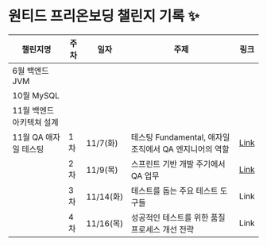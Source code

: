 # 원티드 프리온보딩 챌린지 기록 ✨

| 챌린지명            | 주차 | 일자       | 주제                                     | 링크                                                                                                                                                                                                                                                                                                                                                                     |
|-----------------|----|----------|----------------------------------------|------------------------------------------------------------------------------------------------------------------------------------------------------------------------------------------------------------------------------------------------------------------------------------------------------------------------------------------------------------------------|
| 6월 백엔드 JVM      |    |          |                                        |                                                                                                                                                                                                                                                                                                                                                                        |
| 10월 MySQL       |    |          |                                        |                                                                                                                                                                                                                                                                                                                                                                        |
| 11월 백엔드 아키텍쳐 설계 |    |          |                                        |                                                                                                                                                                                                                                                                                                                                                                        |
| 11월 QA 애자일 테스팅  | 1차 | 11/7(화)  | 테스팅 Fundamental,  애자일 조직에서 QA 엔지니어의 역할 | [Link](https://github.com/kyukong/wanted-pre-onboarding-challenge/blob/main/11%EC%9B%94/QA%20%EC%95%A0%EC%9E%90%EC%9D%BC%20%ED%85%8C%EC%8A%A4%ED%8C%85/1%EC%B0%A8%20%ED%85%8C%EC%8A%A4%ED%8C%85%20Fundamental%2C%20%20%EC%95%A0%EC%9E%90%EC%9D%BC%20%EC%A1%B0%EC%A7%81%EC%97%90%EC%84%9C%20QA%20%EC%97%94%EC%A7%80%EB%8B%88%EC%96%B4%EC%9D%98%20%EC%97%AD%ED%95%A0.md) |
|                 | 2차 | 11/9(목)  | 스프린트 기반 개발 주기에서 QA 업무                  | [Link](https://github.com/kyukong/wanted-pre-onboarding-challenge/blob/main/11%EC%9B%94/QA%20%EC%95%A0%EC%9E%90%EC%9D%BC%20%ED%85%8C%EC%8A%A4%ED%8C%85/2%EC%B0%A8%20%EC%8A%A4%ED%94%84%EB%A6%B0%ED%8A%B8%20%EA%B8%B0%EB%B0%98%20%EA%B0%9C%EB%B0%9C%20%EC%A3%BC%EA%B8%B0%EC%97%90%EC%84%9C%20QA%20%EC%97%85%EB%AC%B4.md)                                                |
|                 | 3차 | 11/14(화) | 테스트를 돕는 주요 테스트 도구들                     | Link                                                                                                                                                                                                                                                                                                                                                                   |
|                 | 4차 | 11/16(목) | 성공적인 테스트를 위한 품질 프로세스 개선 전략             | Link                                                                                                                                                                                                                                                                                                                                                                   |
